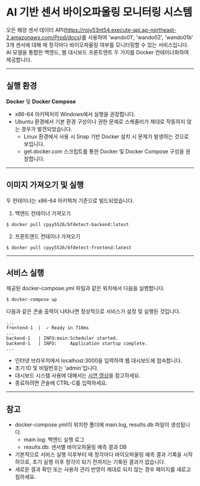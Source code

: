 # AI 기반 센서 바이오파울링 모니터링 시스템

오든 해양 센서 데이터 API(https://rojy53nt54.execute-api.ap-northeast-2.amazonaws.com/Prod/docs)를 사용하여 'wando01', 'wando02', 'wando01b' 3개 센서에 대해 매 정각마다 바이오파울링 여부를 모니터링할 수 있는 서비스입니다. AI 모델을 통합한 백엔드, 웹 대시보드 프론트엔트 두 가지를 Docker 컨테이너화하여 제공합니다.

---

## 실행 환경

**Docker** 및 **Docker Compose**
- x86-64 아키텍처의 Windows에서 실행을 권장합니다.
- Ubuntu 환경에서 기본 환경 구성이나 권한 문제로 스케줄러가 제대로 작동하지 않는 경우가 발견되었습니다.
  - Linux 환경에서 사용 시 Snap 기반 Docker 설치 시 문제가 발생하는 것으로 보입니다.
  - get.docker.com 스크립트를 통한 Docker 및 Docker Compose 구성을 권장합니다.

---

## 이미지 가져오기 및 실행

두 컨테이너는 x86-64 아키텍처 기준으로 빌드되었습니다.

1. 백엔드 컨테이너 가져오기
```
$ docker pull cpyy5526/bfdetect-backend:latest
```
2. 프론트엔드 컨테이너 가져오기
```
$ docker pull cpyy5526/bfdetect-frontend:latest
```

---

## 서비스 실행
제공된 docker-compose.yml 파일과 같은 위치에서 다음을 실행합니다.
```
$ docker-compose up
```
다음과 같은 콘솔 출력이 나타나면 정상적으로 서비스가 설정 및 실행된 것입니다.
```
...
frontend-1  |  ✓ Ready in 718ms
...
backend-1   | INFO:main:Scheduler started.
backend-1   | INFO:     Application startup complete.
...
```

- 인터넷 브라우저에서 localhost:3000을 입력하여 웹 대시보드에 접속합니다.
- 초기 ID 및 비밀번호는 'admin'입니다.
- 대시보드 시스템 사용에 대해서는 [시연 영상](https://youtu.be/1GptuqYTa00?si=tV4bQxREmq6oXe8k)을 참고하세요.
- 종료하려면 콘솔에 CTRL-C를 입력하세요.

---

## 참고

- docker-compose.yml이 위치한 폴더에 main.log, results.db 파일이 생성됩니다.
  - main.log: 백엔드 실행 로그
  - results.db: 센서별 바이오파울링 예측 결과 DB
- 기본적으로 서비스 실행 이후부터 매 정각마다 바이오파울링 예측 결과 기록을 시작하므로, 초기 실행 이후 정각이 되기 전까지는 기록된 결과가 없습니다.
- 새로운 결과 확인 또는 사용자 관리 반영이 제대로 되지 않는 경우 페이지를 새로고침하세요.
